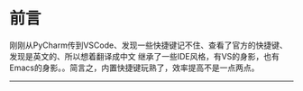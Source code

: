 # 前言

刚刚从PyCharm传到VSCode、发现一些快捷键记不住、查看了官方的快捷键、发现是英文的、所以想着翻译成中文
继承了一些IDE风格，有VS的身影，也有Emacs的身影。。简言之，内置快捷键玩熟了，效率提高不是一点两点。


----
